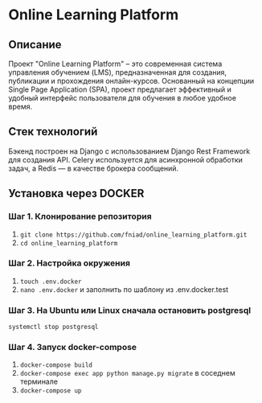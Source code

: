 # Online Learning Platform

##  Описание
Проект "Online Learning Platform" – это современная система управления обучением (LMS), предназначенная для создания, публикации и прохождения онлайн-курсов. Основанный на концепции Single Page Application (SPA), проект предлагает эффективный и удобный интерфейс пользователя для обучения в любое удобное время.

## Стек технологий

Бэкенд построен на Django с использованием Django Rest Framework для создания API. Celery используется для асинхронной обработки задач, а Redis — в качестве брокера сообщений.

## Установка через DOCKER

### Шаг 1. Клонирование репозитория

1. ```git clone https://github.com/fniad/online_learning_platform.git```
2. ```cd online_learning_platform```

### Шаг 2. Настройка окружения

1. ```touch .env.docker``` 
2. ```nano .env.docker``` и заполнить по шаблону из .env.docker.test

### Шаг 3. На Ubuntu или Linux сначала остановить postgresql

```systemctl stop postgresql```

### Шаг 4. Запуск docker-compose

1. ```docker-compose build```
2. ```docker-compose exec app python manage.py migrate``` в соседнем терминале
3. ```docker-compose up```
